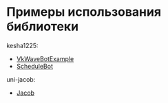 # Примеры использования библиотеки

kesha1225:
 - [VkWaveBotExample](https://github.com/kesha1225/VkWaveBotExample)
 - [ScheduleBot](https://github.com/kesha1225/ScheduleBot)
 
uni-jacob:
 - [Jacob](https://github.com/uni-jacob/jacob)
